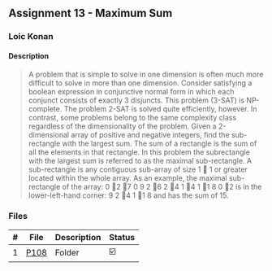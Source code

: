 ## Assignment 13 - Maximum Sum

### Loic Konan

#### Description

> A problem that is simple to solve in one dimension is often much more difficult to solve in more than
> one dimension. Consider satisfying a boolean expression in conjunctive normal form in which each
> conjunct consists of exactly 3 disjuncts. This problem (3-SAT) is NP-complete. The problem 2-SAT
> is solved quite efficiently, however. In contrast, some problems belong to the same complexity class
> regardless of the dimensionality of the problem.
> Given a 2-dimensional array of positive and negative integers, find the sub-rectangle with the largest
> sum. The sum of a rectangle is the sum of all the elements in that rectangle. In this problem the subrectangle
> with the largest sum is referred to as the maximal sub-rectangle.
> A sub-rectangle is any contiguous sub-array of size 1  1 or greater located within the whole array.
> As an example, the maximal sub-rectangle of the array:
> 0 􀀀2 􀀀7 0
> 9 2 􀀀6 2
> 􀀀4 1 􀀀4 1
> 􀀀1 8 0 􀀀2
> is in the lower-left-hand corner:
> 9 2
> 􀀀4 1
> 􀀀1 8
> and has the sum of 15.

### Files

|   #   | File     | Description | Status                  |
| :---: | -------- | ----------- | ----------------------- |
|   1   | [P108](./P108) | Folder      | :ballot_box_with_check: |
